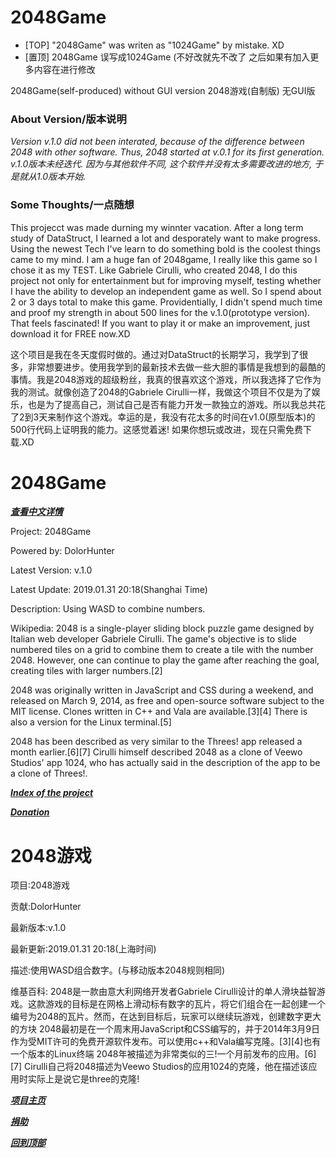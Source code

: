# 2048Game

- [TOP] "2048Game" was writen as "1024Game" by mistake. XD
- [置顶] 2048Game 误写成1024Game (不好改就先不改了 之后如果有加入更多内容在进行修改


2048Game(self-produced) without GUI version
2048游戏(自制版) 无GUI版

### About Version/版本说明
*Version v.1.0 did not been interated, because of the difference between 2048 with other software. Thus, 2048 started at v.0.1 for its first generation.*
*v.1.0版本未经迭代. 因为与其他软件不同, 这个软件并没有太多需要改进的地方, 于是就从1.0版本开始.*

### Some Thoughts/一点随想
This projecct was made durning my winnter vacation. After a long term study of DataStruct, I learned a lot and desporately want to make progress. Using the newest Tech I've learn to do something bold is the coolest things came to my mind. I am a huge fan of 2048game, I really like this game so I chose it as my TEST. Like Gabriele Cirulli, who created 2048, I do this project not only for entertainment but for improving myself, testing whether I have the ability to develop an independent game as well. So I spend about 2 or 3 days total to make this game. Providentially, I didn't spend much time and proof my strength in about 500 lines for the v.1.0(prototype version). That feels fascinated!
If you want to play it or make an improvement, just download it for FREE now.XD

这个项目是我在冬天度假时做的。通过对DataStruct的长期学习，我学到了很多，非常想要进步。使用我学到的最新技术去做一些大胆的事情是我想到的最酷的事情。我是2048游戏的超级粉丝，我真的很喜欢这个游戏，所以我选择了它作为我的测试。就像创造了2048的Gabriele Cirulli一样，我做这个项目不仅是为了娱乐，也是为了提高自己，测试自己是否有能力开发一款独立的游戏。所以我总共花了2到3天来制作这个游戏。幸运的是，我没有花太多的时间在v1.0(原型版本)的500行代码上证明我的能力。这感觉着迷!
如果你想玩或改进，现在只需免费下载.XD


# 2048Game
___[查看中文详情](#2048游戏)___

Project: 2048Game

Powered by: DolorHunter

Latest Version: v.1.0

Latest Update:	2019.01.31	20:18(Shanghai Time)

Description: Using WASD to combine numbers. 

Wikipedia:
2048 is a single-player sliding block puzzle game designed by Italian web developer Gabriele Cirulli. The game's objective is to slide numbered tiles on a grid to combine them to create a tile with the number 2048. However, one can continue to play the game after reaching the goal, creating tiles with larger numbers.[2]

2048 was originally written in JavaScript and CSS during a weekend, and released on March 9, 2014, as free and open-source software subject to the MIT license. Clones written in C++ and Vala are available.[3][4] There is also a version for the Linux terminal.[5]

2048 has been described as very similar to the Threes! app released a month earlier.[6][7] Cirulli himself described 2048 as a clone of Veewo Studios' app 1024, who has actually said in the description of the app to be a clone of Threes!.
              
___[Index of the project](https://github.com/DolorHunter/1024Game)___

___[Donation](https://www.paypal.me/dolor059)___

# 2048游戏

项目:2048游戏

贡献:DolorHunter

最新版本:v.1.0

最新更新:2019.01.31 20:18(上海时间)

描述:使用WASD组合数字。(与移动版本2048规则相同)

维基百科:
2048是一款由意大利网络开发者Gabriele Cirulli设计的单人滑块益智游戏。这款游戏的目标是在网格上滑动标有数字的瓦片，将它们组合在一起创建一个编号为2048的瓦片。然而，在达到目标后，玩家可以继续玩游戏，创建数字更大的方块
2048最初是在一个周末用JavaScript和CSS编写的，并于2014年3月9日作为受MIT许可的免费开源软件发布。可以使用c++和Vala编写克隆。[3][4]也有一个版本的Linux终端
2048年被描述为非常类似的三!一个月前发布的应用。[6][7] Cirulli自己将2048描述为Veewo Studios的应用1024的克隆，他在描述该应用时实际上是说它是three的克隆!

___[项目主页](https://github.com/DolorHunter/1024Game)___

___[捐助](https://www.paypal.me/dolor059)___


___[回到顶部](#2048Game)___
